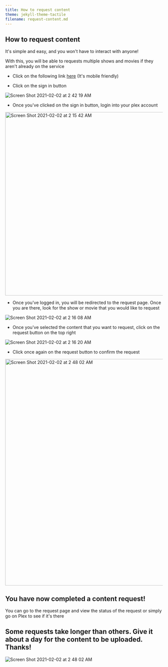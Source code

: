 ```yaml
---
title: How to request content
theme: jekyll-theme-tactile
filename: request-content.md
--- 
```


## How to request content

It's simple and easy, and you won't have to interact with anyone!

With this, you will be able to requests multiple shows and movies if they aren't already on the service

- Click on the following link <a href="https://vjplex-overseerr.cloud.seedboxes.cc/">here</a> (It's mobile friendly)

- Click on the sign in button

<img alt="Screen Shot 2021-02-02 at 2 42 19 AM" src="https://user-images.githubusercontent.com/15919175/143962271-e46bf089-e588-4782-9082-d5991ce25a9d.PNG">

- Once you've clicked on the sign in button, login into your plex account

<img width="587" alt="Screen Shot 2021-02-02 at 2 15 42 AM" src="https://user-images.githubusercontent.com/15919175/143962880-5dd01ffe-bf77-4b4b-b5a7-9eded4b7b8e9.PNG">

- Once you've logged in, you will be redirected to the request page. Once you are there, look for the show or movie that you would like to request

<img alt="Screen Shot 2021-02-02 at 2 16 08 AM" src="https://user-images.githubusercontent.com/15919175/143963144-516bd0fa-027d-4040-9934-6b1dcaab4307.PNG">

- Once you've selected the content that you want to request, click on the request button on the top right

<img alt="Screen Shot 2021-02-02 at 2 16 20 AM" src="https://user-images.githubusercontent.com/15919175/143963219-fd82f5c3-7cb2-41a1-996e-73adfe9fe9fd.PNG">

- Click once again on the request button to confirm the request

<img width="725" alt="Screen Shot 2021-02-02 at 2 48 02 AM" src="https://user-images.githubusercontent.com/15919175/143963365-0b54017d-ad47-442c-8337-917d40264ca1.PNG">

## You have now completed a content request!

You can go to the request page and view the status of the request or simply go on Plex to see if it's there

## Some requests take longer than others. Give it about a day for the content to be uploaded. Thanks!

<img alt="Screen Shot 2021-02-02 at 2 48 02 AM" src="https://user-images.githubusercontent.com/15919175/143963715-3df60ffa-62f1-4b1c-a4bb-718b3aa4e4af.PNG">
